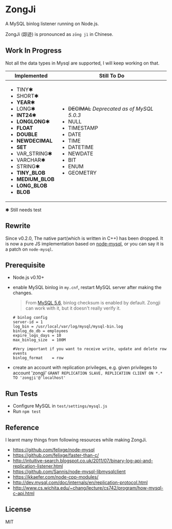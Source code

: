 # ZongJi
A MySQL binlog listener running on Node.js.

ZongJi (踪迹) is pronounced as `zōng jì` in Chinese.

## Work In Progress

Not all the data types in Mysql are supported, I will keep working on that.

Implemented | Still To Do
------------|-------------------------------------
<ul><li>TINY✱<li>SHORT✱<li>**YEAR**✱<li>LONG✱<li>**INT24**✱<li>**LONGLONG**✱<li>**FLOAT**<li>**DOUBLE**<li>**NEWDECIMAL**<li>**SET**<li>VAR_STRING✱<li>VARCHAR✱<li>STRING✱<li>**TINY_BLOB**<li>**MEDIUM_BLOB**<li>**LONG_BLOB**<li>**BLOB**</ul> | <ul><li>~~DECIMAL~~ *Deprecated as of MySQL 5.0.3*<li>NULL<li>TIMESTAMP<li>DATE<li>TIME<li>DATETIME<li>NEWDATE<li>BIT<li>ENUM<li>GEOMETRY</ul>

✱ Still needs test

## Rewrite

Since v0.2.0, The native part(which is written in C++) has been dropped. It is now a pure JS implementation based on [node-mysql](https://github.com/felixge/node-mysql), or you can say it is a patch on `node-mysql`.

## Prerequisite

* Node.js v0.10+
* enable MySQL binlog in `my.cnf`, restart MySQL server after making the changes.
  > From [MySQL 5.6](https://dev.mysql.com/doc/refman/5.6/en/replication-options-binary-log.html), binlog checksum is enabled by default. Zongji can work with it, but it doesn't really verify it.

  ```
  # binlog config
  server-id = 1
  log_bin = /usr/local/var/log/mysql/mysql-bin.log
  binlog_do_db = employees
  expire_logs_days = 10
  max_binlog_size  = 100M

  #Very important if you want to receive write, update and delete row events
  binlog_format    = row
  ```
* create an account with replication privileges, e.g. given privileges to account 'zongji'
  ```GRANT REPLICATION SLAVE, REPLICATION CLIENT ON *.* TO 'zongji'@'localhost'```

## Run Tests

* Configure MySQL in `test/settings/mysql.js`
* Run `npm test`

## Reference

I learnt many things from following resources while making ZongJi.

* https://github.com/felixge/node-mysql
* https://github.com/felixge/faster-than-c/
* http://intuitive-search.blogspot.co.uk/2011/07/binary-log-api-and-replication-listener.html
* https://github.com/Sannis/node-mysql-libmysqlclient
* https://kkaefer.com/node-cpp-modules/
* http://dev.mysql.com/doc/internals/en/replication-protocol.html
* http://www.cs.wichita.edu/~chang/lecture/cs742/program/how-mysql-c-api.html

## License
MIT

